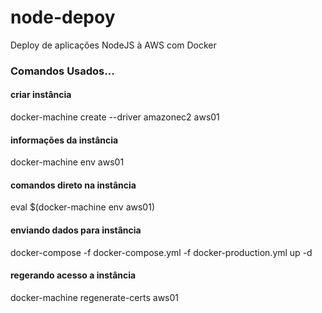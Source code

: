 # node-depoy
Deploy de aplicações NodeJS à AWS com Docker

### Comandos Usados...

#### criar instância
docker-machine create --driver amazonec2 aws01
#### informações da instância
docker-machine env aws01
#### comandos direto na instância
eval $(docker-machine env aws01)
#### enviando dados para instância
docker-compose -f docker-compose.yml -f docker-production.yml up -d
#### regerando acesso a instância
docker-machine regenerate-certs aws01
